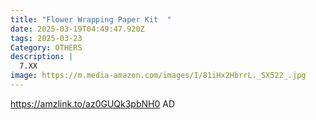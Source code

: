 ```yaml
---
title: "Flower Wrapping Paper Kit  "
date: 2025-03-19T04:49:47.920Z
tags: 2025-03-23
Category: OTHERS
description: |
  7.XX
image: https://m.media-amazon.com/images/I/81iHx2HbrrL._SX522_.jpg
---
```

https://amzlink.to/az0GUQk3pbNH0    AD